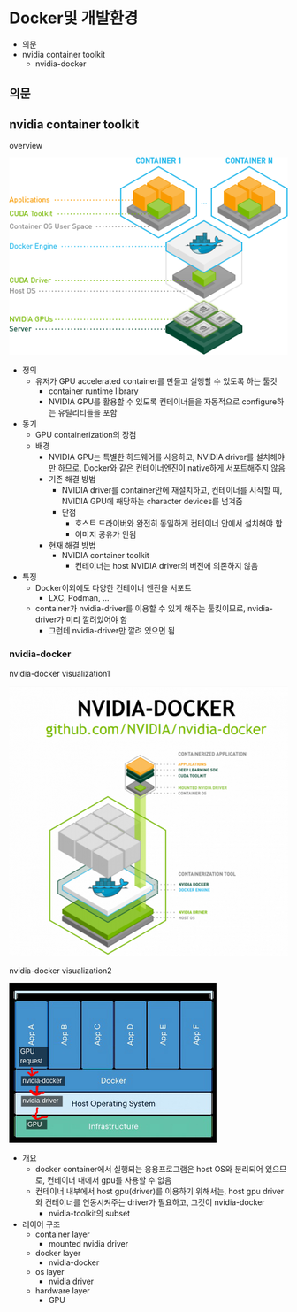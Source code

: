 # Docker및 개발환경

- 의문
- nvidia container toolkit
  - nvidia-docker

## 의문

## nvidia container toolkit

overview

![](./images/nvidia-docker1.png)

- 정의
  - 유저가 GPU accelerated container를 만들고 실행할 수 있도록 하는 툴킷
    - container runtime library
    - NVIDIA GPU를 활용할 수 있도록 컨테이너들을 자동적으로 configure하는 유틸리티들을 포함
- 동기
  - GPU containerization의 장점
  - 배경
    - NVIDIA GPU는 특별한 하드웨어를 사용하고, NVIDIA driver를 설치해야만 하므로, Docker와 같은 컨테이너엔진이 native하게 서포트해주지 않음
    - 기존 해결 방법
      - NVIDIA driver를 container안에 재설치하고, 컨테이너를 시작할 때, NVIDIA GPU에 해당하는 character devices를 넘겨줌
      - 단점
        - 호스트 드라이버와 완전히 동일하게 컨테이너 안에서 설치해야 함
        - 이미지 공유가 안됨
    - 현재 해결 방법
      - NVIDIA container toolkit
        - 컨테이너는 host NVIDIA driver의 버전에 의존하지 않음
- 특징
  - Docker이외에도 다양한 컨테이너 엔진을 서포트
    - LXC, Podman, ...
  - container가 nvidia-driver를 이용할 수 있게 해주는 툴킷이므로, nvidia-driver가 미리 깔려있어야 함
    - 그런데 nvidia-driver만 깔려 있으면 됨

### nvidia-docker

nvidia-docker visualization1

![](./images/nvidia-docker2.png)

nvidia-docker visualization2

![](./images/nvidia-docker3.jpeg)

- 개요
  - docker container에서 실행되는 응용프로그램은 host OS와 분리되어 있으므로, 컨테이너 내에서 gpu를 사용할 수 없음
  - 컨테이너 내부에서 host gpu(driver)를 이용하기 위해서는, host gpu driver와 컨테이너를 연동시켜주는 driver가 필요하고, 그것이 nvidia-docker
    - nvidia-toolkit의 subset
- 레이어 구조
  - container layer
    - mounted nvidia driver
  - docker layer
    - nvidia-docker
  - os layer
    - nvidia driver
  - hardware layer
    - GPU
